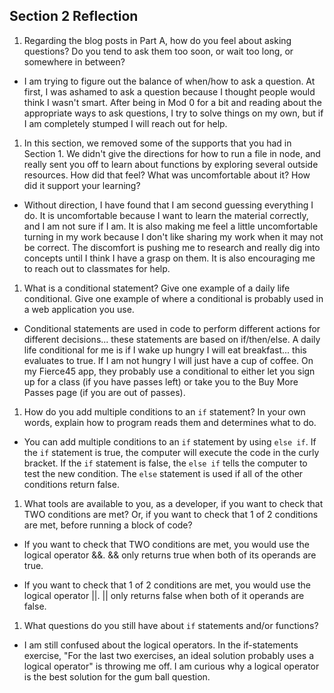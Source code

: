 ## Section 2 Reflection

1. Regarding the blog posts in Part A, how do you feel about asking questions? Do you tend to ask them too soon, or wait too long, or somewhere in between?

- I am trying to figure out the balance of when/how to ask a question.  At first, I was ashamed to ask a question because I thought people would think I wasn't smart.  After being in Mod 0 for a bit and reading about the appropriate ways to ask questions, I try to solve things on my own, but if I am completely stumped I will reach out for help.   

1. In this section, we removed some of the supports that you had in Section 1. We didn't give the directions for how to run a file in node, and really sent you off to learn about functions by exploring several outside resources. How did that feel? What was uncomfortable about it? How did it support your learning?

- Without direction, I have found that I am second guessing everything I do.  It is uncomfortable because I want to learn the material correctly, and I am not sure if I am.  It is also making me feel a little uncomfortable turning in my work because I don't like sharing my work when it may not be correct.  The discomfort is pushing me to research and really dig into concepts until I think I have a grasp on them.  It is also encouraging me to reach out to classmates for help.   

1. What is a conditional statement? Give one example of a daily life conditional. Give one example of where a conditional is probably used in a web application you use.

- Conditional statements are used in code to perform different actions for different decisions...  these statements are based on if/then/else.  A daily life conditional for me is if I wake up hungry I will eat breakfast... this evaluates to true.  If I am not hungry I will just have a cup of coffee.  On my Fierce45 app, they probably use a conditional to either let you sign up for a class (if you have passes left) or take you to the Buy More Passes page (if you are out of passes).  

1. How do you add multiple conditions to an `if` statement? In your own words, explain how to program reads them and determines what to do.

- You can add multiple conditions to an `if` statement by using `else if`.  If the `if` statement is true, the computer will execute the code in the curly bracket.  If the `if` statement is false, the `else if` tells the computer to test the new condition.  The `else` statement is used if all of the other conditions return false.  

1. What tools are available to you, as a developer, if you want to check that TWO conditions are met? Or, if you want to check that 1 of 2 conditions are met, before running a block of code?

- If you want to check that TWO conditions are met, you would use the logical operator &&.  && only returns true when both of its operands are true.  

- If you want to check that 1 of 2 conditions are met, you would use the logical operator ||.  || only returns false when both of it operands are false.  

1. What questions do you still have about `if` statements and/or functions?

- I am still confused about the logical operators.  In the if-statements exercise, "For the last two exercises, an ideal solution probably uses a logical operator" is throwing me off.  I am curious why a logical operator is the best solution for the gum ball question.  
